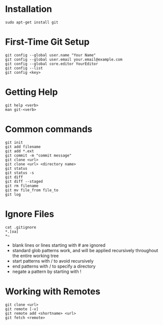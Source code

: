 # Installation
```
sudo apt-get install git
```
# First-Time Git Setup
```
git config --global user.name "Your Name"
git config --global user.email your.email@example.com
git config --global core.editor YourEditor
git config --list
git config <key>
```
# Getting Help
```
git help <verb>
man git-<verb>
```
# Common commands
```
git init
git add filename
git add *.ext
git commit -m "commit message"
git clone <url>
git clone <url> <directory name>
git status
git status -s
git diff
git diff --staged
git rm filename
git mv file_from file_to
git log
```
# Ignore Files
```
cat .gitignore
*.[oa]
*~
```
* blank lines or lines starting with # are ignored
* standard glob patterns work, and will be applied recursively throughout the entire working tree
* start patterns with / to avoid recursively
* end patterns with / to specify a directory
* negate a pattern by starting with !

# Working with Remotes
```
git clone <url>
git remote [-v]
git remote add <shortname> <url>
git fetch <remote>


